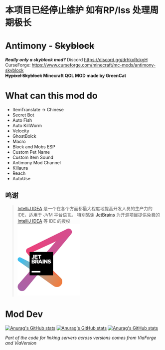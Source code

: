 # 本项目已经停止维护 如有RP/Iss 处理周期极长
# Antimony - ~~Skyblock~~
***Really only a skyblock mod?***
Discord https://discord.gg/drhkxRckgH  
CurseForge: https://www.curseforge.com/minecraft/mc-mods/antimony-skyblock     
**~~Hypixel Skyblock~~ Minecraft QOL MOD made by GreenCat**
 
# What can this mod do
- ItemTranslate -> Chinese
- Secret Bot
- Auto Fish
- Auto KillWorm
- Velocity
- GhostBolck
- Macro
- Block and Mobs ESP
- Custom Pet Name
- Custom Item Sound
- Antimony Mod Channel
- Killaura
- Reach
- AutoUse  
## 鸣谢
> [IntelliJ IDEA](https://zh.wikipedia.org/zh-hans/IntelliJ_IDEA) 是一个在各个方面都最大程度地提高开发人员的生产力的 IDE，适用于 JVM 平台语言。
特别感谢 [JetBrains](https://www.jetbrains.com/) 为开源项目提供免费的 [IntelliJ IDEA](https://www.jetbrains.com/idea/) 等 IDE 的授权  
[<img src=".github/jetbrains-variant-3.png" width="200"/>](https://www.jetbrains.com/)
# Mod Dev
[![Anurag's GitHub stats](https://github-readme-stats.vercel.app/api?username=Pysio2007&theme=dark)](https://github.com/anuraghazra/github-readme-stats)
[![Anurag's GitHub stats](https://github-readme-stats.vercel.app/api?username=ItzGreenCat&theme=dark)](https://github.com/anuraghazra/github-readme-stats)
[![Anurag's GitHub stats](https://github-readme-stats.vercel.app/api?username=Jrojro728&theme=dark)](https://github.com/anuraghazra/github-readme-stats)



*Part of the code for linking servers across versions comes from ViaForge and ViaVersion*

